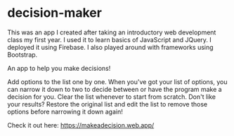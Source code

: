 # decision-maker

This was an app I created after taking an introductory web development class my first year. I used it to learn basics of JavaScript and JQuery. 
I deployed it using Firebase. I also played around with frameworks using Bootstrap.

An app to help you make decisions!

Add options to the list one by one. When you've got your list of options, you can narrow it down to two to decide between or have the program make a decision for
you. Clear the list whenever to start from scratch. Don't like your results? Restore the original list and edit the list to remove those options before narrowing it 
down again!

Check it out here: https://makeadecision.web.app/
